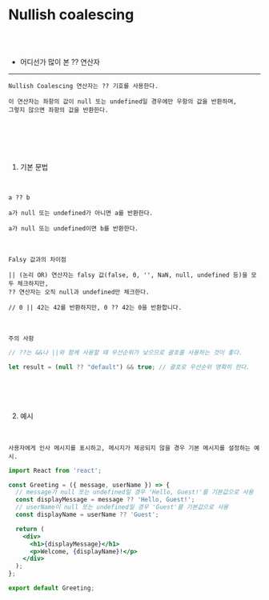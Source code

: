 # Nullish coalescing

<br /><br />


* 어디선가 많이 본 ?? 연산자

---

```
Nullish Coalescing 연산자는 ?? 기호를 사용한다.

이 연산자는 좌항의 값이 null 또는 undefined일 경우에만 우항의 값을 반환하며,
그렇지 않으면 좌항의 값을 반환한다.
```

<br />
<br />
<br />
<br />

1. 기본 문법

<br />

`a ?? b`

```
a가 null 또는 undefined가 아니면 a를 반환한다.

a가 null 또는 undefined이면 b를 반환한다.
```

<br />

`Falsy 값과의 차이점`

```
|| (논리 OR) 연산자는 falsy 값(false, 0, '', NaN, null, undefined 등)을 모두 체크하지만,
?? 연산자는 오직 null과 undefined만 체크한다.

// 0 || 42는 42를 반환하지만, 0 ?? 42는 0을 반환합니다.
```

<br />

`주의 사항`

```js
// ??는 &&나 ||와 함께 사용할 때 우선순위가 낮으므로 괄호를 사용하는 것이 좋다.

let result = (null ?? "default") && true; // 괄호로 우선순위 명확히 한다.
```

<br />
<br />
<br />

2. 예시

<br />

`사용자에게 인사 메시지를 표시하고, 메시지가 제공되지 않을 경우 기본 메시지를 설정하는 예시.`

```jsx
import React from 'react';

const Greeting = ({ message, userName }) => {
  // message가 null 또는 undefined일 경우 'Hello, Guest!'를 기본값으로 사용
  const displayMessage = message ?? 'Hello, Guest!';
  // userName이 null 또는 undefined일 경우 'Guest'를 기본값으로 사용
  const displayName = userName ?? 'Guest';

  return (
    <div>
      <h1>{displayMessage}</h1>
      <p>Welcome, {displayName}!</p>
    </div>
  );
};

export default Greeting;
```
